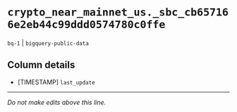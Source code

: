 # `crypto_near_mainnet_us._sbc_cb657166e2eb44c99ddd0574780c0ffe`
`bq-1` | `bigquery-public-data`

## Column details
* [TIMESTAMP] `last_update`

-------------------------------------------------------------------------------
*Do not make edits above this line.*
